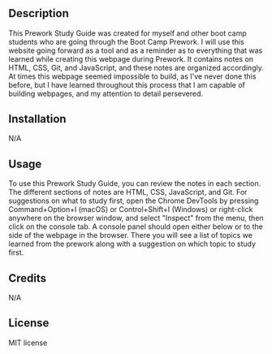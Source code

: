 # <Prework Study Guide Webpage>

## Description

This Prework Study Guide was created for myself and other boot camp students who are going through the Boot Camp Prework. I will use this website going forward as a tool and as a reminder as to everything that was learned while creating this webpage during Prework. It contains notes on HTML, CSS, Git, and JavaScript, and these notes are organized accordingly. At times this webpage seemed impossible to build, as I've never done this before, but I have learned throughout this process that I am capable of building webpages, and my attention to detail persevered. 

## Installation

N/A

## Usage

To use this Prework Study Guide, you can review the notes in each section. The different sections of notes are HTML, CSS, JavaScript, and Git. For suggestions on what to study first, open the Chrome DevTools by pressing Command+Option+I (macOS) or Control+Shift+I (Windows) or right-click anywhere on the browser window, and select "Inspect" from the menu, then click on the console tab. A console panel should open either below or to the side of the webpage in the browser. There you will see a list of topics we learned from the prework along with a suggestion on which topic to study first.

## Credits

N/A

## License

MIT license
